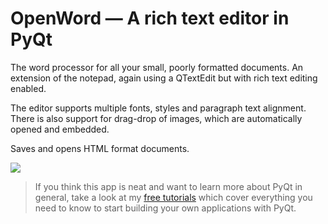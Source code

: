 # OpenWord — A rich text editor in PyQt

The word processor for all your small, poorly formatted documents. 
An extension of the notepad, again using a QTextEdit but with rich
text editing enabled. 
 
The editor supports multiple fonts, styles and paragraph text alignment.
There is also support for drag-drop of images, which are automatically
opened and embedded.

Saves and opens HTML format documents.
 
![](screenshot-wordprocessor.jpg)

> If you think this app is neat and want to learn more about
PyQt in general, take a look at my [free  tutorials](https://www.youtube.com/channel/UCyoqxMGXPxuvh534hhT_MTw)
which cover everything you need to know to start building your own applications with PyQt.

